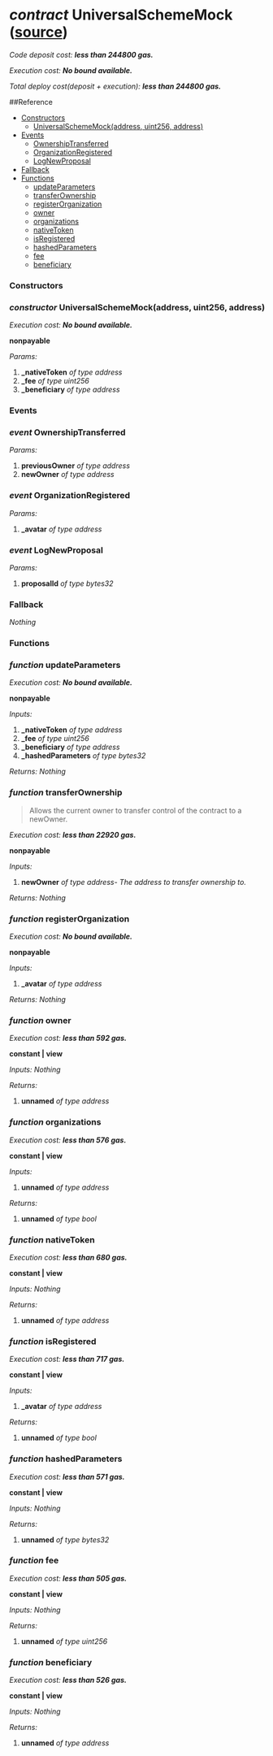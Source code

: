 # *contract* UniversalSchemeMock ([source](https://github.com/daostack/daostack/tree/master/./contracts/test/UniversalSchemeMock.sol))
*Code deposit cost: **less than 244800 gas.***

*Execution cost: **No bound available.***

*Total deploy cost(deposit + execution): **less than 244800 gas.***

> 

##Reference
- [Constructors](#constructors)
    - [UniversalSchemeMock(address, uint256, address)](#constructor-universalschememockaddress-uint256-address)
- [Events](#events)
    - [OwnershipTransferred](#event-ownershiptransferred)
    - [OrganizationRegistered](#event-organizationregistered)
    - [LogNewProposal](#event-lognewproposal)
- [Fallback](#fallback)
- [Functions](#functions)
    - [updateParameters](#function-updateparameters)
    - [transferOwnership](#function-transferownership)
    - [registerOrganization](#function-registerorganization)
    - [owner](#function-owner)
    - [organizations](#function-organizations)
    - [nativeToken](#function-nativetoken)
    - [isRegistered](#function-isregistered)
    - [hashedParameters](#function-hashedparameters)
    - [fee](#function-fee)
    - [beneficiary](#function-beneficiary)
### Constructors
### *constructor* UniversalSchemeMock(address, uint256, address)

*Execution cost: **No bound available.***

**nonpayable**

*Params:*
1. **_nativeToken** *of type address*
2. **_fee** *of type uint256*
3. **_beneficiary** *of type address*


### Events
### *event* OwnershipTransferred
*Params:*
1. **previousOwner** *of type address*
2. **newOwner** *of type address*


### *event* OrganizationRegistered
*Params:*
1. **_avatar** *of type address*


### *event* LogNewProposal
*Params:*
1. **proposalId** *of type bytes32*


### Fallback
*Nothing*
### Functions
### *function* updateParameters

*Execution cost: **No bound available.***

**nonpayable**

*Inputs:*
1. **_nativeToken** *of type address*
2. **_fee** *of type uint256*
3. **_beneficiary** *of type address*
4. **_hashedParameters** *of type bytes32*

*Returns:*
*Nothing*


### *function* transferOwnership
> Allows the current owner to transfer control of the contract to a newOwner.

*Execution cost: **less than 22920 gas.***

**nonpayable**

*Inputs:*
1. **newOwner** *of type address- The address to transfer ownership to.*

*Returns:*
*Nothing*


### *function* registerOrganization

*Execution cost: **No bound available.***

**nonpayable**

*Inputs:*
1. **_avatar** *of type address*

*Returns:*
*Nothing*


### *function* owner

*Execution cost: **less than 592 gas.***

**constant | view**

*Inputs:*
*Nothing*

*Returns:*
1. **unnamed** *of type address*


### *function* organizations

*Execution cost: **less than 576 gas.***

**constant | view**

*Inputs:*
1. **unnamed** *of type address*

*Returns:*
1. **unnamed** *of type bool*


### *function* nativeToken

*Execution cost: **less than 680 gas.***

**constant | view**

*Inputs:*
*Nothing*

*Returns:*
1. **unnamed** *of type address*


### *function* isRegistered

*Execution cost: **less than 717 gas.***

**constant | view**

*Inputs:*
1. **_avatar** *of type address*

*Returns:*
1. **unnamed** *of type bool*


### *function* hashedParameters

*Execution cost: **less than 571 gas.***

**constant | view**

*Inputs:*
*Nothing*

*Returns:*
1. **unnamed** *of type bytes32*


### *function* fee

*Execution cost: **less than 505 gas.***

**constant | view**

*Inputs:*
*Nothing*

*Returns:*
1. **unnamed** *of type uint256*


### *function* beneficiary

*Execution cost: **less than 526 gas.***

**constant | view**

*Inputs:*
*Nothing*

*Returns:*
1. **unnamed** *of type address*


